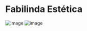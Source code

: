 # Fabilinda Estética
![image](https://github.com/terezafabiula/fabilindaestetica/assets/150807884/6722a2a2-7e32-47d9-91b0-a54f73010d93) ![image](https://github.com/terezafabiula/fabilindaestetica/assets/150807884/732e0fc2-eb5a-410f-800e-005a31d81793)

